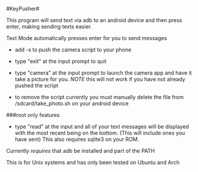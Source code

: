 #KeyPusher#

This program will send text via adb to an android device and then press enter, making sending texts easier.

Text Mode automatically presses enter for you to send messages

* add -s to push the camera script to your phone

* type "exit" at the input prompt to quit

* type "camera" at the input prompt to launch the camera app and have it take a picture for you. *NOTE* this will not work if you have not already pushed the script

* to remove the script currently you must manually delete the file from /sdcard/take_photo.sh on your android device


###root only features
* type "read" at the input and all of your text messages will be displayed with the most recent being on the bottom. (This will include ones you have sent) This also requires sqlite3 on your ROM.


Currently *requires* that adb be installed and part of the PATH

This is for Unix systems and has only been tested on Ubuntu and Arch
